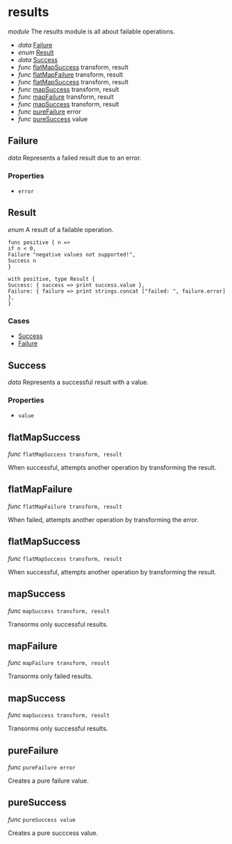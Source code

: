 # results

_module_
The results module is all about failable operations.

- _data_ [Failure](#Failure)
- _enum_ [Result](#Result)
- _data_ [Success](#Success)
- _func_ [flatMapSuccess](#flatMapSuccess) transform, result
- _func_ [flatMapFailure](#flatMapFailure) transform, result
- _func_ [flatMapSuccess](#flatMapSuccess) transform, result
- _func_ [mapSuccess](#mapSuccess) transform, result
- _func_ [mapFailure](#mapFailure) transform, result
- _func_ [mapSuccess](#mapSuccess) transform, result
- _func_ [pureFailure](#pureFailure) error
- _func_ [pureSuccess](#pureSuccess) value

## Failure

_data_ Represents a failed result due to an error.

### Properties

- `error`

## Result

_enum_
A result of a failable operation.

```lithia
func positive { n =>
if n < 0,
Failure "negative values not supported!",
Success n
}

with positive, type Result {
Success: { success => print success.value },
Failure: { failure => print strings.concat ["failed: ", failure.error] },
}
```

### Cases

- [Success](#Success)
- [Failure](#Failure)

## Success

_data_ Represents a successful result with a value.

### Properties

- `value`

## flatMapSuccess

_func_ `flatMapSuccess transform, result`

When successful, attempts another operation by transforming the result.

## flatMapFailure

_func_ `flatMapFailure transform, result`

When failed, attempts another operation by transforming the error.

## flatMapSuccess

_func_ `flatMapSuccess transform, result`

When successful, attempts another operation by transforming the result.

## mapSuccess

_func_ `mapSuccess transform, result`

Transorms only successful results.

## mapFailure

_func_ `mapFailure transform, result`

Transorms only failed results.

## mapSuccess

_func_ `mapSuccess transform, result`

Transorms only successful results.

## pureFailure

_func_ `pureFailure error`

Creates a pure failure value.

## pureSuccess

_func_ `pureSuccess value`

Creates a pure succcess value.


